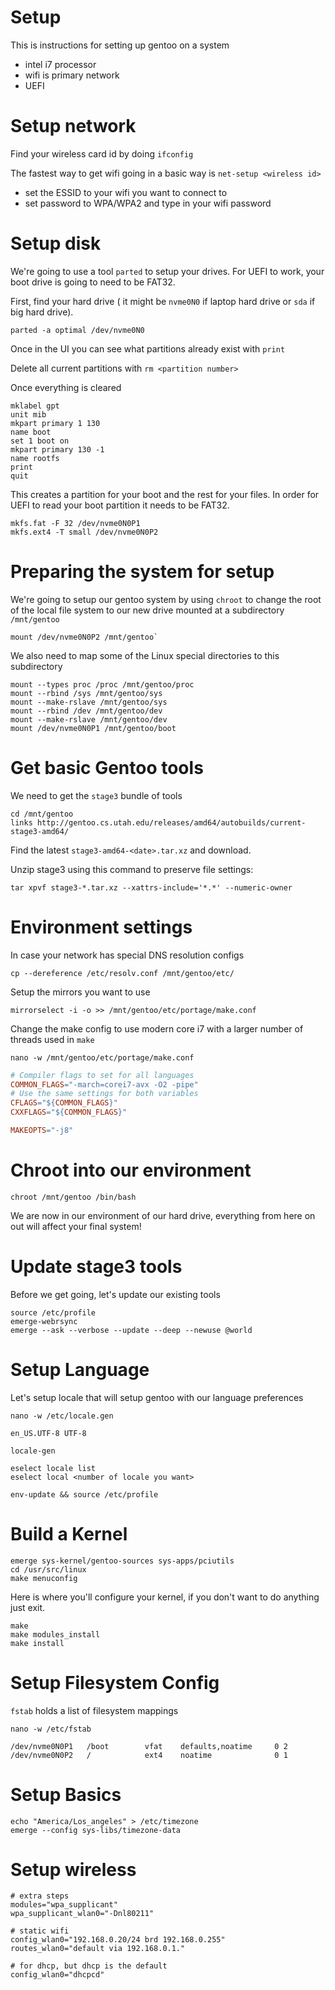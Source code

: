 # Setup

This is instructions for setting up gentoo on a system

* intel i7 processor
* wifi is primary network
* UEFI

# Setup network

Find your wireless card id by doing `ifconfig`

The fastest way to get wifi going in a basic way is `net-setup <wireless id>`

* set the ESSID to your wifi you want to connect to
* set password to WPA/WPA2 and type in your wifi password

# Setup disk

We're going to use a tool `parted` to setup your drives. For UEFI to work, your boot drive is going to need to be FAT32.

First, find your hard drive ( it might be `nvme0N0` if laptop hard drive or `sda` if big hard drive).

```
parted -a optimal /dev/nvme0N0
```

Once in the UI you can see what partitions already exist with `print`

Delete all current partitions with `rm <partition number>`

Once everything is cleared

```
mklabel gpt
unit mib
mkpart primary 1 130
name boot
set 1 boot on
mkpart primary 130 -1
name rootfs
print
quit
```

This creates a partition for your boot and the rest for your files.  In order for UEFI to read your boot partition it needs to be FAT32.

```
mkfs.fat -F 32 /dev/nvme0N0P1
mkfs.ext4 -T small /dev/nvme0N0P2
```

# Preparing the system for setup

We're going to setup our gentoo system by using `chroot` to change the root of the local file system to our new drive mounted at a subdirectory `/mnt/gentoo`

```
mount /dev/nvme0N0P2 /mnt/gentoo`
```

We also need to map some of the Linux special directories to this subdirectory

```
mount --types proc /proc /mnt/gentoo/proc
mount --rbind /sys /mnt/gentoo/sys
mount --make-rslave /mnt/gentoo/sys
mount --rbind /dev /mnt/gentoo/dev
mount --make-rslave /mnt/gentoo/dev
mount /dev/nvme0N0P1 /mnt/gentoo/boot
```

# Get basic Gentoo tools

We need to get the `stage3` bundle of tools

```
cd /mnt/gentoo
links http://gentoo.cs.utah.edu/releases/amd64/autobuilds/current-stage3-amd64/
```

Find the latest `stage3-amd64-<date>.tar.xz` and download.

Unzip stage3 using this command to preserve file settings:

```
tar xpvf stage3-*.tar.xz --xattrs-include='*.*' --numeric-owner
```

# Environment settings

In case your network has special DNS resolution configs

```
cp --dereference /etc/resolv.conf /mnt/gentoo/etc/
```

Setup the mirrors you want to use

```
mirrorselect -i -o >> /mnt/gentoo/etc/portage/make.conf
```
Change the make config to use modern core i7 with a larger number of threads used in `make`

```
nano -w /mnt/gentoo/etc/portage/make.conf
```

```Makefile
# Compiler flags to set for all languages
COMMON_FLAGS="-march=corei7-avx -O2 -pipe"
# Use the same settings for both variables
CFLAGS="${COMMON_FLAGS}"
CXXFLAGS="${COMMON_FLAGS}"

MAKEOPTS="-j8"
```

# Chroot into our environment

```
chroot /mnt/gentoo /bin/bash
```

We are now in our environment of our hard drive, everything from here on out will affect your final system!

# Update stage3 tools

Before we get going, let's update our existing tools

```
source /etc/profile
emerge-webrsync
emerge --ask --verbose --update --deep --newuse @world
```

# Setup Language

Let's setup locale that will setup gentoo with our language preferences

```
nano -w /etc/locale.gen
```
```
en_US.UTF-8 UTF-8
```

```
locale-gen
```

```
eselect locale list
eselect local <number of locale you want>
```

```
env-update && source /etc/profile 
```

# Build a Kernel

```
emerge sys-kernel/gentoo-sources sys-apps/pciutils
cd /usr/src/linux
make menuconfig
```

Here is where you'll configure your kernel, if you don't want to do anything just exit.

```
make
make modules_install
make install
```

# Setup Filesystem Config

`fstab` holds a list of filesystem mappings

```
nano -w /etc/fstab
```

```
/dev/nvme0N0P1   /boot        vfat    defaults,noatime     0 2
/dev/nvme0N0P2   /            ext4    noatime              0 1
```

# Setup Basics

```
echo "America/Los_angeles" > /etc/timezone
emerge --config sys-libs/timezone-data
```

# Setup wireless

```
# extra steps
modules="wpa_supplicant" 
wpa_supplicant_wlan0="-Dnl80211"

# static wifi
config_wlan0="192.168.0.20/24 brd 192.168.0.255"
routes_wlan0="default via 192.168.0.1."

# for dhcp, but dhcp is the default  
config_wlan0="dhcpcd"
```
